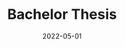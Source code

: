 ---
title: Bachelor Thesis
tagline: Efficient GPU Implementation of Stencils on Unstructured Grids
do_link: true
date: 2022-05-01
---